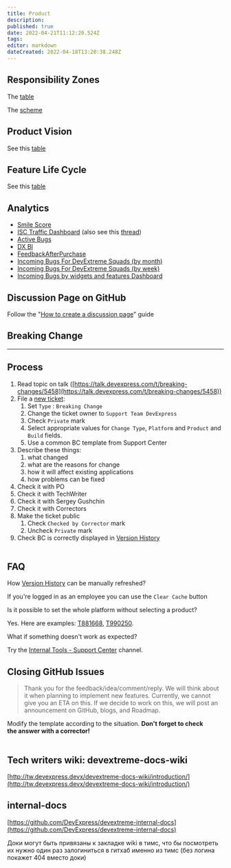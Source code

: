 ```yaml
---
title: Product
description: 
published: true
date: 2022-04-21T11:12:20.524Z
tags: 
editor: markdown
dateCreated: 2022-04-18T13:20:38.248Z
---
```


## **Responsibility Zones**

The [table](https://devexpress.sharepoint.com/:x:/s/devextreme/EfMf4VdixjhDlA1fQqNuTIUBwZakVEb1YkC8n2EaMVQA-g?rtime=AIYTkusJ10g)

The [scheme](https://devexpress.sharepoint.com/sites/devextreme/Teams%20Wiki%20Data/Product/%D0%97%D0%BE%D0%BD%D1%8B%20%D0%BE%D1%82%D0%B2%D0%B5%D1%82%D1%81%D1%82%D0%B2%D0%B5%D0%BD%D0%BD%D0%BE%D1%81%D1%82%D0%B8%20%D1%81%D0%BA%D0%B2%D0%B0%D0%B4%D0%BE%D0%B2.pdf)

## **Product Vision**

See this [table](https://teams.microsoft.com/l/file/33D87208-5820-4FE1-A6BB-E8E2BCF55F1A?tenantId=e4d60396-9352-4ae8-b84c-e69244584fa4&fileType=docx&objectUrl=https%3A%2F%2Fdevexpress.sharepoint.com%2Fsites%2Fdevextreme%2FShared%20Documents%2FProduct%2FProduct_Vision_Board_Extended.docx&baseUrl=https%3A%2F%2Fdevexpress.sharepoint.com%2Fsites%2Fdevextreme&serviceName=teams&threadId=19:439c0b73bb764466b0738cadd1d36aff@thread.skype&groupId=8c31b3e5-5870-46b1-92a7-180d13b282ed)

## **Feature Life Cycle**

See this [table](https://devexpress.sharepoint.com/:x:/s/devextreme/Ef-5oNv9bS9JpQmDvWSwwEEBCXIxLGiyvGR7YBVsmS7KRw?e=MInmN3)

## **Analytics**

-   [Smile Score](http://vm-rs-bi:83/ui/dashboard/view/182)
-   [ISC Traffic Dashboard](http://bi/dashboardcreatedtickets) (also see this [thread](https://teams.microsoft.com/l/message/19:439c0b73bb764466b0738cadd1d36aff@thread.skype/1576765801993?tenantId=e4d60396-9352-4ae8-b84c-e69244584fa4&groupId=8c31b3e5-5870-46b1-92a7-180d13b282ed&parentMessageId=1576765801993&teamName=DevExtreme&channelName=Product&createdTime=1576765801993))
-   [Active Bugs](http://jsserver:9393/)
-   [DX BI](http://bi:83/)
-   [FeedbackAfterPurchase](https://internal.devexpress.com/dxanalytics/FeedbackAfterPurchase)
-   [Incoming Bugs For DevExtreme Squads (by month)](https://clck.ru/SA7sb)
-   [Incoming Bugs For DevExtreme Squads (by week)](https://clck.ru/SA7rC)
-   [Incoming Bugs by widgets and features Dashboard](https://clck.ru/SPz4V)

## **Discussion Page on GitHub**

Follow the "[How to create a discussion page](https://devexpress.sharepoint.com/:w:/s/devextreme/EUIwKcPsC9BElnXcamrZhYEBb50amBIDi1ONY8twMSbzyQ?e=7kwGZI)" guide

## **Breaking Change**

---

## **Process**

1.  Read topic on talk ([https://talk.devexpress.com/t/breaking-changes/5458](https://talk.devexpress.com/t/breaking-changes/5458))
2.  File a [new ticket](https://supportcenter.devexpress.com/internal/ticket/create):
    1.  Set `Type` : `Breaking Change`
    2.  Change the ticket owner to `Support Team DevExpress`
    3.  Check `Private` mark
    4.  Select appropriate values for `Change Type`, `Platform` and `Product` and `Build` fields.
    5.  Use a common BC template from Support Center
3.  Describe these things:
    1.  what changed
    2.  what are the reasons for change
    3.  how it will affect existing applications
    4.  how problems can be fixed
4.  Check it with PO
5.  Check it with TechWriter
6.  Check it with Sergey Gushchin
7.  Check it with Correctors
8.  Make the ticket public
    1.  Check `Checked by Corrector` mark
    2.  Uncheck `Private` mark
9.  Check BC is correctly displayed in [Version History](https://supportcenter.devexpress.com/versionhistory)  
     

## **FAQ**

How [Version History](https://supportcenter.devexpress.com/versionhistory) can be manually refreshed?

If you're logged in as an employee you can use the `Clear Cache` button

Is it possible to set the whole platform without selecting a product?

Yes. Here are examples: [T881668](https://supportcenter.devexpress.com/ticket/details/T881668/color-swatches-now-demand-the-dx-viewport-class-on-the-body-element), [T990250](https://supportcenter.devexpress.com/ticket/details/t990250/devextreme-typescript-declarations-become-stricter).

What if something doesn't work as expected?

Try the [Internal Tools - Support Center](https://teams.microsoft.com/l/channel/19%3a83f8f02f23b643c2b040831f737f7e85%40thread.skype/Support%2520Center?groupId=e680cf35-342a-4fea-a565-46af35b976e5&tenantId=e4d60396-9352-4ae8-b84c-e69244584fa4) channel.

## **Closing GitHub Issues**

> Thank you for the feedback/idea/comment/reply. We will think about it when planning to implement new features. Currently, we cannot give you an ETA on this. If we decide to work on this, we will post an announcement on GitHub, blogs, and Roadmap.

Modify the template according to the situation. **Don't forget to check the answer with a corrector!**  
 

## **Tech writers wiki: devextreme-docs-wiki**

[http://tw.devexpress.devx/devextreme-docs-wiki/introduction/](http://tw.devexpress.devx/devextreme-docs-wiki/introduction/)

## **internal-docs**

[https://github.com/DevExpress/devextreme-internal-docs](https://github.com/DevExpress/devextreme-internal-docs)

Доки могут быть привязаны к закладке wiki в тимс, что бы посмотреть их нужно один раз залогиниться в гитхаб именно из тимс (без логина покажет 404 вместо доки)